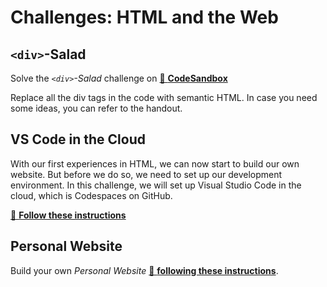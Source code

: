 # Challenges: HTML and the Web

## `<div>`-Salad

Solve the _`<div>`-Salad_ challenge on
[🔗 **CodeSandbox**](https://codesandbox.io/s/github/neuefische/web-exercises/tree/main/sessions/html-and-the-web-new/div-salad?file=/README.md)

Replace all the div tags in the code with semantic HTML. In case you need some ideas, you can refer
to the handout.

## VS Code in the Cloud

With our first experiences in HTML, we can now start to build our own website. But before we do so, we need to set up our development environment. In this challenge, we will set up Visual Studio Code in the cloud, which is Codespaces on GitHub.

[🔗 **Follow these instructions**](https://github.com/neuefische/web-exercises/tree/main/sessions/html-and-the-web-new/github-codespaces)

## Personal Website

Build your own _Personal Website_
[🔗 **following these instructions**](https://github.com/neuefische/web-exercises/tree/main/sessions/html-and-the-web-new/personal-website).
